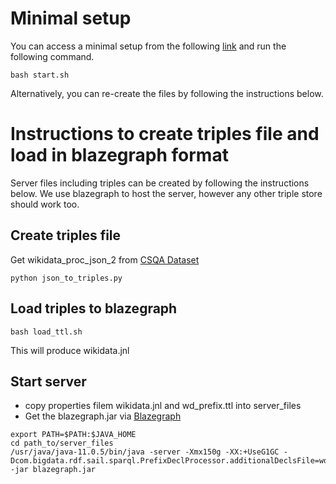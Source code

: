 # Minimal setup
You can access a minimal setup from the following [link](https://uoe-my.sharepoint.com/:f:/g/personal/s1959796_ed_ac_uk/ErNL2lgTuI1Lu5vw8b6tEzEBk2YJ3QalLnYalG89e4Ge0g?e=KwkYC7) and run the following command.

```
bash start.sh
```

Alternatively, you can re-create the files by following the instructions below.


# Instructions to create triples file and load in blazegraph format

Server files including triples can be created by following the instructions below. We use blazegraph to host the server, however any other triple store should work too. 

## Create triples file
Get wikidata_proc_json_2 from [CSQA Dataset](https://amritasaha1812.github.io/CSQA/)
```
python json_to_triples.py
```

## Load triples to blazegraph
```
bash load_ttl.sh
```
This will produce wikidata.jnl

## Start server
- copy properties filem wikidata.jnl and wd_prefix.ttl into server_files
- Get the blazegraph.jar via [Blazegraph](https://blazegraph.com/)
```
export PATH=$PATH:$JAVA_HOME
cd path_to/server_files
/usr/java/java-11.0.5/bin/java -server -Xmx150g -XX:+UseG1GC -Dcom.bigdata.rdf.sail.sparql.PrefixDeclProcessor.additionalDeclsFile=wd_prefix.ttl -jar blazegraph.jar
```
